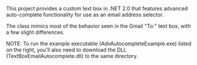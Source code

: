 This project provides a custom text box in .NET 2.0 that features advanced auto-complete functionality for use as an email address selector.

The class mimics most of the behavior seen in the Gmail "To:" text box, with a few slight differences.

NOTE: To run the example executable (AdvAutocompleteExample.exe) listed on the right, you'll also need to download the DLL (TextBoxEmailAutocomplete.dll) to the same directory.